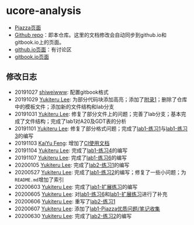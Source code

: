 # ucore-analysis

 * [Piazza页面](https://piazza.com/class/i5j09fnsl7k5x0?cid=1355)
 * [Github repo](https://github.com/oscourse-tsinghua/ucore-analysis)：即本仓库。这里的文档修改会自动同步到github.io和gitbook.io上的页面。
 * [github.io页面](https://oscourse-tsinghua.github.io/ucore-analysis/)：有讨论区
 * [gitbook.io页面](https://oscourse-tsinghua.gitbook.io/ucore-analysis/)

## 修改日志

 * 20191027 [shiweiwww](https://github.com/shiweiwww): 配置gitbook格式
 * 20191029 [Yukiteru Lee](https://github.com/wfly1998): 为部分代码块添加高亮；添加了[附录1](tools/how_to_edit_this_doc.md)；删除了仓库中的模板文件；添加新的文件结构和lab分支
 * 20191031 [Yukiteru Lee](https://github.com/wfly1998): 修复了部分文件上的问题；完善了lab分支；基本完成了文件结构；完成了lab1对A20及GDT表的分析
 * 20191101 [Yukiteru Lee](https://github.com/wfly1998): 修复了部分格式问题；完成了[lab1-练习1](labs/lab1/practice1.md)与[lab1-练习3](labs/lab1/practice3.md)的编写
 * 20191103 [KaiYu Feng](https://github.com/fky2015): 增加了[CI使用文档](tools/how_to_auto_update_gitbook_via_travis-ci.md)
 * 20191104 [Yukiteru Lee](https://github.com/wfly1998): 完成了[lab1-练习4](labs/lab1/practice4.md)的编写
 * 20191107 [Yukiteru Lee](https://github.com/wfly1998): 完成了[lab1-练习6](labs/lab1/practice6.md)的编写
 * 20200105 [Yukiteru Lee](https://github.com/wfly1998): 完成了[lab2-练习1](labs/lab2/practice1.md)的编写
 * 20200527 [Yukiteru Lee](https://github.com/wfly1998): 完成了[lab1-练习2](labs/lab1/practice2.md)的编写；修复了一些小问题；为`README.md`增加了索引
 * 20200603 [Yukiteru Lee](https://github.com/wfly1998): 完成了[lab1-扩展练习](labs/lab1/challenge.md)的编写
 * 20200605 [Yukiteru Lee](https://github.com/wfly1998): 对[lab1-练习6](labs/lab1/practice6.md)和[lab1-扩展练习](labs/lab1/challenge.md)进行了补充
 * 20200606 [Yukiteru Lee](https://github.com/wfly1998): 重写了[lab2-练习1](labs/lab2/practice1.md)
 * 20200607 [Yukiteru Lee](https://github.com/wfly1998): 添加了[lab1-Piazza优质问题/笔记收集](labs/lab1/collection.md)
 * 20200630 [Yukiteru Lee](https://github.com/wfly1998): 完成了[lab2-练习2](labs/lab2/practice2.md)的编写
 

